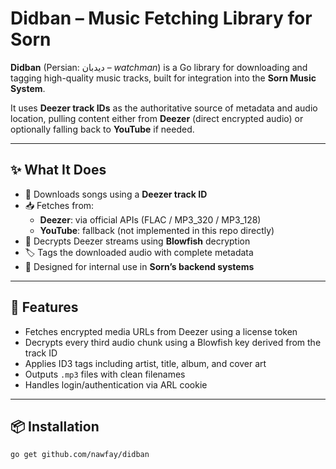 # Didban – Music Fetching Library for Sorn

**Didban** (Persian: دیدبان – *watchman*) is a Go library for downloading and tagging high-quality music tracks, built for integration into the **Sorn Music System**.

It uses **Deezer track IDs** as the authoritative source of metadata and audio location, pulling content either from **Deezer** (direct encrypted audio) or optionally falling back to **YouTube** if needed.

---

## ✨ What It Does

- 🎵 Downloads songs using a **Deezer track ID**
- 📥 Fetches from:
  - **Deezer**: via official APIs (FLAC / MP3_320 / MP3_128)
  - **YouTube**: fallback (not implemented in this repo directly)
- 🔐 Decrypts Deezer streams using **Blowfish** decryption
- 🏷️ Tags the downloaded audio with complete metadata
- 🧠 Designed for internal use in **Sorn’s backend systems**

---

## 🔧 Features

- Fetches encrypted media URLs from Deezer using a license token
- Decrypts every third audio chunk using a Blowfish key derived from the track ID
- Applies ID3 tags including artist, title, album, and cover art
- Outputs `.mp3` files with clean filenames
- Handles login/authentication via ARL cookie

---

## 📦 Installation

```bash
go get github.com/nawfay/didban
```